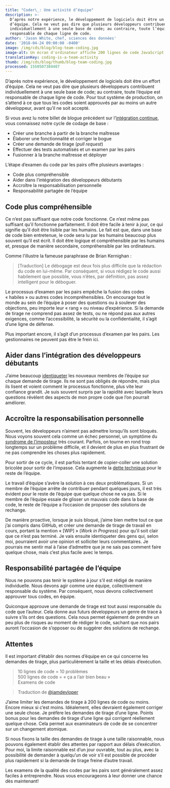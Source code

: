 ```yaml
---
title: "Coder\_: Une activité d’équipe"
description: >-
  D’après notre expérience, le développement de logiciels doit être un effort
  d’équipe. Cela ne veut pas dire que plusieurs développeurs contribuent
  individuellement à une seule base de code; au contraire, toute l’équipe est
  responsable de chaque ligne de code.
author: 'Jason White, chef, sciences des données'
date: '2018-04-24 09:00:00 -0400'
image: /img/cds/blog/blog-team-coding.jpg
image-alt: Un écran d'ordinateur affiche 200 lignes de code JavaScript dans Sublime Text.
translationKey: coding-is-a-team-activity
thumb: /img/cds/blog/thumb/blog-team-coding.jpg
processed: 1550507384407
---
```


D’après notre expérience, le développement de logiciels doit être un effort d’équipe. Cela ne veut pas dire que plusieurs développeurs contribuent individuellement à une seule base de code; au contraire, toute l’équipe est responsable de chaque ligne de code. Pour tout système de production, on s’attend à ce que tous les codes soient approuvés par au moins un autre développeur, avant qu’il ne soit accepté.

Si vous avez lu notre billet de blogue précédent sur l’[intégration continue](https://numerique.canada.ca/2018/03/26/les-tests-automatises/), vous connaissez notre cycle de codage de base&nbsp;:

* Créer une branche à partir de la branche maîtresse
* Élaborer une fonctionnalité et corriger le bogue
* Créer une demande de tirage (*pull request*)
* Effectuer des tests automatisés et un examen par les pairs
* Fusionner à la branche maîtresse et déployer

L’étape d’examen du code par les pairs offre plusieurs avantages :

* Code plus compréhensible
* Aider dans l’intégration des développeurs débutants
* Accroître la responsabilisation personnelle
* Responsabilité partagée de l’équipe

## Code plus compréhensible

Ce n’est pas suffisant que notre code fonctionne. Ce n’est même pas suffisant qu’il fonctionne parfaitement. Il doit être facile à tenir à jour, ce qui signifie qu’il doit être lisible par les humains. Le fait est que, dans une base de code bien entretenue, le code sera lu par les humains beaucoup plus souvent qu’il est écrit. Il doit être logique et compréhensible par les humains et, presque de manière secondaire, compréhensible par les ordinateurs.

Comme l’illustre la fameuse paraphrase de Brian Kernighan :

> [Traduction] Le débogage est deux fois plus difficile que la rédaction du code en lui-même. Par conséquent, si vous rédigez le code aussi habilement que possible, vous n’êtes, par définition, pas assez intelligent pour le déboguer.

Le processus d’examen par les pairs empêche la fusion des codes « habiles » ou autres codes incompréhensibles. On encourage tout le monde au sein de l’équipe à poser des questions ou à soulever des objections, peu importe leur « rang » ou niveau d’expérience. Si la demande de tirage ne comprend pas assez de tests, ou ne répond pas aux autres exigences, comme l’accessibilité, la sécurité ou la confidentialité, il s’agit d’une ligne de défense.

Plus important encore, il s’agit d’un processus d’examen par les pairs. Les gestionnaires ne peuvent pas être le frein ici.

## Aider dans l’intégration des développeurs débutants

J’aime beaucoup [identiqueter](http://gdt.oqlf.gouv.qc.ca/ficheOqlf.aspx?Id_Fiche=26543576) les nouveaux membres de l’équipe sur chaque demande de tirage. Ils ne sont pas obligés de répondre, mais plus ils lisent et voient comment le processus fonctionne, plus vite leur confiance grandit. Je suis souvent surpris par la rapidité avec laquelle leurs questions révèlent des aspects de mon propre code que l’on pourrait améliorer.

## Accroître la responsabilisation personnelle

Souvent, les développeurs n’aiment pas admettre lorsqu’ils sont bloqués. Nous voyons souvent cela comme un échec personnel, un symptôme du [syndrome de l’imposteur](https://fr.wikipedia.org/wiki/Syndrome_de_l%27imposteur) très courant. Parfois, on tourne en rond trop longtemps sur un problème difficile, et il devient de plus en plus frustrant de ne pas comprendre les choses plus rapidement.

Pour sortir de ce cycle, il est parfois tentant de copier-coller une solution bricolée pour sortir de l’impasse. Cela augmente la [dette technique](https://fr.wikipedia.org/wiki/Dette_technique) pour le reste de l’équipe.

Le travail d’équipe s’avère la solution à ces deux problématiques. Si un membre de l’équipe arrête de contribuer pendant quelques jours, il est très évident pour le reste de l’équipe que quelque chose ne va pas. Si le membre de l’équipe essaie de glisser un mauvais code dans la base de code, le reste de l’équipe a l’occasion de proposer des solutions de rechange.

De manière proactive, lorsque je suis bloqué, j’aime bien mettre tout ce que j’ai compris dans GitHub, et créer une demande de tirage de travail en cours, portant la mention « [WIP] » (*Work in Progress*) pour qu’il soit clair que ce n’est pas terminé. Je vais ensuite identiqueter des gens qui, selon moi, pourraient avoir une opinion et solliciter leurs commentaires. Je pourrais me sentir mal à l’aise d’admettre que je ne sais pas comment faire quelque chose, mais c’est plus facile avec le temps.

## Responsabilité partagée de l’équipe

Nous ne pouvons pas tenir le système à jour s’il est rédigé de manière individuelle. Nous devons agir comme une équipe, collectivement responsable du système. Par conséquent, nous devons collectivement approuver tous codes, en équipe.

Quiconque approuve une demande de tirage est tout aussi responsable du code que l’auteur. Cela donne aux futurs développeurs un genre de trace à suivre s’ils ont des questions. Cela nous permet également de prendre un peu plus de risques au moment de rédiger le code, sachant que nos pairs auront l’occasion de s’opposer ou de suggérer des solutions de rechange.

## Attentes

Il est important d’établir des normes d’équipe en ce qui concerne les demandes de tirage, plus particulièrement la taille et les délais d’exécution.

> 10 lignes de code = 10 problèmes  
> 500 lignes de code = « ça a l’air bien beau »  
> Examens de code

> Traduction de [@iamdevloper](https://twitter.com/iamdevloper/status/397664295875805184)

J’aime limiter les demandes de tirage à 200 lignes de code ou moins. Encore mieux si c’est moins. Idéalement, elles devraient également corriger une seule chose. Je préfère les demandes de tirage d’une ligne. Points bonus pour les demandes de tirage d’une ligne qui corrigent réellement quelque chose. Cela permet aux examinateurs de code de se concentrer sur un changement atomique.

Si nous fixons la taille des demandes de tirage à une taille raisonnable, nous pouvons également établir des attentes par rapport aux délais d’exécution. Pour moi, la limite raisonnable est d’un jour ouvrable, tout au plus, avec la possibilité de demander à quelqu’un de voir s’il est possible de procéder plus rapidement si la demande de tirage freine d’autre travail.

Les examens de la qualité des codes par les pairs sont généralement assez faciles à entreprendre. Nous vous encourageons à leur donner une chance dès maintenant!



